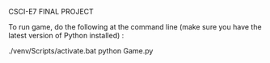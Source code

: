 CSCI-E7 FINAL PROJECT

To run game, do the following at the command line (make sure you have the latest version of Python installed) :

./venv/Scripts/activate.bat
python Game.py
